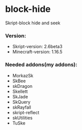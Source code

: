 # block-hide
Skript-block hide and seek  

### Version:
- Skript-version: 2.6beta3  
- Minecraft-version: 1.16.5

### Needed addons(my addons):
  - MorkazSk
  - SkBee
  - skDragon
  - Skellett
  - SkJade
  - SkQuery
  - skRayfall
  - skript-reflect
  - skUtilities
  - TuSke
